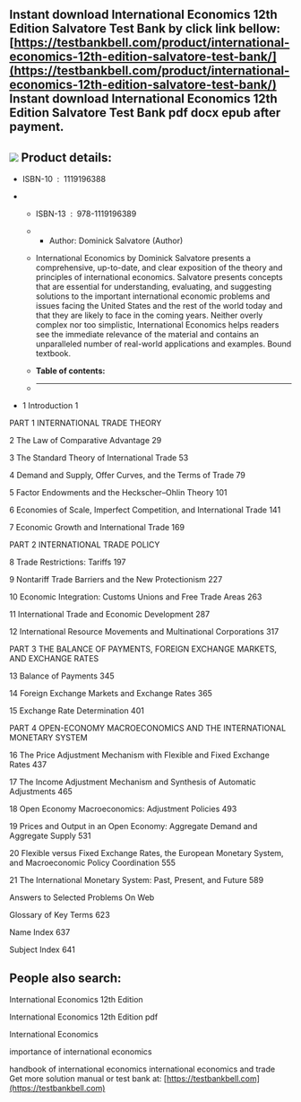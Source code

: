 Instant download **International Economics 12th Edition Salvatore Test Bank** by click link bellow:  
[https://testbankbell.com/product/international-economics-12th-edition-salvatore-test-bank/](https://testbankbell.com/product/international-economics-12th-edition-salvatore-test-bank/)  
**Instant download International Economics 12th Edition Salvatore Test Bank pdf docx epub after payment.**
----------------------------------------------------------------------------------------------------------


![](https://testbankbell.com/wp-content/uploads/2023/05/international-economics-12th-edition-salvatore-test-bank.jpg)
**Product details:**
--------------------


* ISBN-10 ‏ : ‎ 1119196388
* * ISBN-13 ‏ : ‎ 978-1119196389
  * * Author: Dominick Salvatore (Author)
   
  * International Economics by Dominick Salvatore presents a comprehensive, up-to-date, and clear exposition of the theory and principles of international economics. Salvatore presents concepts that are essential for understanding, evaluating, and suggesting solutions to the important international economic problems and issues facing the United States and the rest of the world today and that they are likely to face in the coming years. Neither overly complex nor too simplistic, International Economics helps readers see the immediate relevance of the material and contains an unparalleled number of real-world applications and examples. Bound textbook.
  * **Table of contents:**
  * ----------------------
 
* 1 Introduction 1

PART 1 INTERNATIONAL TRADE THEORY


2 The Law of Comparative Advantage 29


3 The Standard Theory of International Trade 53


4 Demand and Supply, Offer Curves, and the Terms of Trade 79


5 Factor Endowments and the Heckscher–Ohlin Theory 101


6 Economies of Scale, Imperfect Competition, and International Trade 141


7 Economic Growth and International Trade 169


PART 2 INTERNATIONAL TRADE POLICY


8 Trade Restrictions: Tariffs 197


9 Nontariff Trade Barriers and the New Protectionism 227


10 Economic Integration: Customs Unions and Free Trade Areas 263


11 International Trade and Economic Development 287


12 International Resource Movements and Multinational Corporations 317


PART 3 THE BALANCE OF PAYMENTS, FOREIGN EXCHANGE MARKETS, AND EXCHANGE RATES


13 Balance of Payments 345


14 Foreign Exchange Markets and Exchange Rates 365


15 Exchange Rate Determination 401


PART 4 OPEN-ECONOMY MACROECONOMICS AND THE INTERNATIONAL MONETARY SYSTEM


16 The Price Adjustment Mechanism with Flexible and Fixed Exchange Rates 437


17 The Income Adjustment Mechanism and Synthesis of Automatic Adjustments 465


18 Open Economy Macroeconomics: Adjustment Policies 493


19 Prices and Output in an Open Economy: Aggregate Demand and Aggregate Supply 531


20 Flexible versus Fixed Exchange Rates, the European Monetary System, and Macroeconomic Policy Coordination 555


21 The International Monetary System: Past, Present, and Future 589


Answers to Selected Problems On Web


Glossary of Key Terms 623


Name Index 637


Subject Index 641


**People also search:**
-----------------------


International Economics 12th Edition

International Economics 12th Edition pdf

International Economics

importance of international economics

handbook of international economics
international economics and trade  
 Get more solution manual or test bank at: [https://testbankbell.com](https://testbankbell.com)
